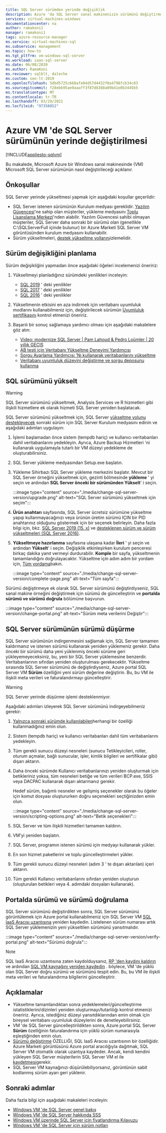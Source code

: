 ```yaml
---
title: SQL Server sürümden yerinde değişiklik
description: Azure 'da SQL Server sanal makinenizin sürümünü değiştirmeyi öğrenin.
services: virtual-machines-windows
documentationcenter: na
author: ramakoni1
manager: ramakoni1
tags: azure-resource-manager
ms.service: virtual-machines-sql
ms.subservice: management
ms.topic: how-to
ms.tgt_pltfrm: vm-windows-sql-server
ms.workload: iaas-sql-server
ms.date: 06/08/2020
ms.author: RamaKoni
ms.reviewer: sqlblt, daleche
ms.custom: seo-lt-2019
ms.openlocfilehash: 5dbd5725c666afe04d57d4432f0a4798fcb34c03
ms.sourcegitcommit: f28ebb95ae9aaaff3f87d8388a09b41e0b3445b5
ms.translationtype: MT
ms.contentlocale: tr-TR
ms.lasthandoff: 03/29/2021
ms.locfileid: "97358852"
---
```

# <a name="in-place-change-of-sql-server-version-on-azure-vm"></a>Azure VM 'de SQL Server sürümünün yerinde değiştirilmesi

[!INCLUDE[appliesto-sqlvm](../../includes/appliesto-sqlvm.md)]

Bu makalede, Microsoft Azure bir Windows sanal makinesinde (VM) Microsoft SQL Server sürümünün nasıl değiştirileceği açıklanır.

## <a name="prerequisites"></a>Önkoşullar

SQL Server yerinde yükseltmesi yapmak için aşağıdaki koşullar geçerlidir:

- SQL Server istenen sürümünün Kurulum medyası gereklidir. [Yazılım Güvencesi](https://www.microsoft.com/licensing/licensing-programs/software-assurance-default)'ne sahip olan müşteriler, yükleme medyasını [Toplu Lisanslama Merkezi](https://www.microsoft.com/Licensing/servicecenter/default.aspx)'nden alabilir. Yazılım Güvencesi sahibi olmayan müşteriler, SQL Server daha sonraki bir sürümü olan (genellikle C:\SQLServerFull içinde bulunur) bir Azure Marketi SQL Server VM görüntüsünden kurulum medyasını kullanabilir.
- Sürüm yükseltmeleri, [destek yükseltme yollarını](/sql/database-engine/install-windows/supported-version-and-edition-upgrades-version-15)izlemelidir.

## <a name="planning-for-version-change"></a>Sürüm değişikliğini planlama

Sürüm değişikliğini yapmadan önce aşağıdaki öğeleri incelemenizi öneririz:

1. Yükseltmeyi planladığınız sürümdeki yenilikleri inceleyin:

   - [SQL 2019](/sql/sql-server/what-s-new-in-sql-server-ver15) ' deki yenilikler
   - [SQL 2017](/sql/sql-server/what-s-new-in-sql-server-2017) ' deki yenilikler
   - [SQL 2016](/sql/sql-server/what-s-new-in-sql-server-2016) ' deki yenilikler


1. Yükseltmenin etkisini en aza indirmek için veritabanı uyumluluk modlarını kullanabilmeniz için, değiştirilecek sürümün [Uyumluluk sertifikasını](/sql/database-engine/install-windows/compatibility-certification) kontrol etmenizi öneririz.
1. Başarılı bir sonuç sağlamaya yardımcı olması için aşağıdaki makalelere göz atın:

   - [Video: modernize SQL Server | Pam Lahoud & Pedro Loümler | 20 yıllık GEÇIŞ](https://www.youtube.com/watch?v=5RPkuQHcxxs&feature=youtu.be)
   - [AB testi için Veritabanı Yükseltme Deneyimi Yardımcısı](/sql/dea/database-experimentation-assistant-overview)
   - [Sorgu Ayarlama Yardımcısı 'Nı kullanarak veritabanlarını yükseltme](/sql/relational-databases/performance/upgrade-dbcompat-using-qta)
   - [Veritabanı uyumluluk düzeyini değiştirme ve sorgu deposunu kullanma](/sql/database-engine/install-windows/change-the-database-compatibility-mode-and-use-the-query-store)

## <a name="upgrade-sql-version"></a>SQL sürümünü yükselt

> [!WARNING]
> SQL Server sürümünü yükseltmek, Analysis Services ve R hizmetleri gibi ilişkili hizmetlere ek olarak hizmeti SQL Server yeniden başlatacak.

SQL Server sürümünü yükseltmek için, SQL Server [yükseltme yolunu destekleyecek](/sql/database-engine/install-windows/supported-version-and-edition-upgrades-version-15) sonraki sürüm için SQL Server Kurulum medyasını edinin ve aşağıdaki adımları uygulayın:

1. İşlemi başlamadan önce sistem (tempdb hariç) ve kullanıcı veritabanları dahil veritabanlarını yedekleyin. Ayrıca, Azure Backup Hizmetleri 'ni kullanarak uygulamayla tutarlı bir VM düzeyi yedekleme de oluşturabilirsiniz.
1. SQL Server yükleme medyasından Setup.exe başlatın.
1. Yükleme Sihirbazı SQL Server yükleme merkezini başlatır. Mevcut bir SQL Server örneğini yükseltmek için, gezinti bölmesinde **yükleme** ' yi seçin ve ardından **SQL Server önceki bir sürümünden Yükselt**' i seçin.

   :::image type="content" source="./media/change-sql-server-version/upgrade.png" alt-text="SQL Server sürümünü yükseltmek için seçim":::

1. **Ürün anahtarı** sayfasında, SQL Server ücretsiz sürümüne yükseltme yapıp kullanmayacağınızı veya ürünün üretim sürümü IÇIN bir PID anahtarınız olduğunu göstermek için bir seçenek belirleyin. Daha fazla bilgi için, bkz. [SQL Server 2019 (15. x)](/sql/sql-server/editions-and-components-of-sql-server-version-15) ve [desteklenen sürüm ve sürüm yükseltmeleri (SQL Server 2016)](/sql/database-engine/install-windows/supported-version-and-edition-upgrades).
1. **Yükseltmeye hazırlanma** sayfasına ulaşana kadar **İleri** ' yi seçin ve ardından **Yükselt**' i seçin. Değişiklik etkinleşirken kurulum penceresi birkaç dakika yanıt vermeyi durdurabilir. **Komple** bir sayfa, yükseltmenin tamamlandığını doğrulayacaktır. Yükseltme için adım adım bir yordam için, [Tüm yordama](/sql/database-engine/install-windows/upgrade-sql-server-using-the-installation-wizard-setup#procedure)bakın.

   :::image type="content" source="./media/change-sql-server-version/complete-page.png" alt-text="Tüm sayfa":::

Sürümü değiştirmeye ek olarak SQL Server sürümünü değiştirdiyseniz, SQL sanal makine örneğini değiştirmek için sürümü de güncelleştirin ve **portalda sürümü ve sürümü doğrula** bölümüne başvurun.

   :::image type="content" source="./media/change-sql-server-version/change-portal.png" alt-text="Sürüm meta verilerini Değiştir":::

## <a name="downgrade-the-version-of-sql-server"></a>SQL Server sürümünün sürümü düşürme

SQL Server sürümünün indirgenmesini sağlamak için, SQL Server tamamen kaldırmanız ve istenen sürümü kullanarak yeniden yüklemeniz gerekir. Daha önceki bir sürümü daha yeni yüklenmiş önceki sürüme geri yükleyemeyeceksiniz, bu, yeni bir SQL Server yüklemesine benzerdir. Veritabanlarının sıfırdan yeniden oluşturulması gerekecektir. Yükseltme sırasında SQL Server sürümünü de değiştirdiyseniz, Azure portal SQL Server VM **Sürüm** özelliğini yeni sürüm değerine değiştirin. Bu, bu VM ile ilişkili meta verileri ve faturalandırmayı güncelleştirir.

> [!WARNING]
> SQL Server yerinde düşürme işlemi desteklenmiyor.

Aşağıdaki adımları izleyerek SQL Server sürümünü indirgeyebilmeniz gerekir:

1. [Yalnızca sonraki sürümde kullanılabilen](https://social.technet.microsoft.com/wiki/contents/articles/24222.find-enterprise-only-features-in-your-database.aspx)herhangi bir özelliği kullanmadığınız emin olun.
1. Sistem (tempdb hariç) ve kullanıcı veritabanları dahil tüm veritabanlarını yedekleyin.
1. Tüm gerekli sunucu düzeyi nesneleri (sunucu Tetikleyicileri, roller, oturum açmalar, bağlı sunucular, işler, kimlik bilgileri ve sertifikalar gibi) dışarı aktarın.
1. Daha önceki sürümde Kullanıcı veritabanlarınızı yeniden oluşturmak için betikleriniz yoksa, tüm nesneleri betiğe ve tüm verileri BCP.exe, SSIS veya DACPAC kullanarak dışarı aktarmanız gerekir.

   Hedef sürüm, bağımlı nesneler ve gelişmiş seçenekler olarak bu öğeler için komut dosyası oluştururken doğru seçenekleri seçtiğinizden emin olun.

   :::image type="content" source="./media/change-sql-server-version/scripting-options.png" alt-text="Betik seçenekleri":::

1. SQL Server ve tüm ilişkili hizmetleri tamamen kaldırın.
1. VM’yi yeniden başlatın.
1. SQL Server, programın istenen sürümü için medyayı kullanarak yükler.
1. En son hizmet paketlerini ve toplu güncelleştirmeleri yükler.
1. Tüm gerekli sunucu düzeyi nesneleri (adım 3 ' te dışarı aktarılan) içeri aktarın.
1. Tüm gerekli Kullanıcı veritabanlarını sıfırdan yeniden oluşturun (oluşturulan betikleri veya 4. adımdaki dosyaları kullanarak).

## <a name="verify-the-version-and-edition-in-the-portal"></a>Portalda sürümü ve sürümü doğrulama

SQL Server sürümünü değiştirdikten sonra, SQL Server sürümünü görüntülemek için Azure portal kullanabilmeniz için SQL Server VM [SQL IaaS Aracısı uzantısına](sql-agent-extension-manually-register-single-vm.md) yeniden kaydedin. Listelenen sürüm numarası artık SQL Server yüklemenizin yeni yükseltilen sürümünü yansıtmalıdır.

:::image type="content" source="./media/change-sql-server-version/verify-portal.png" alt-text="Sürümü doğrula":::

> [!NOTE]
> SQL IaaS Aracısı uzantısına zaten kaydolduysanız, [RP 'den kaydını kaldırın](sql-agent-extension-manually-register-single-vm.md#unregister-from-extension) ve ardından [SQL VM kaynağını yeniden kaydedin](sql-agent-extension-manually-register-single-vm.md#register-with-extension) . böylece, VM 'de yüklü olan SQL Server doğru sürümü ve sürümünü tespit edin. Bu, bu VM ile ilişkili meta verileri ve faturalandırma bilgilerini güncelleştirir.

## <a name="remarks"></a>Açıklamalar

- Yükseltme tamamlandıktan sonra yedeklemeleri/güncelleştirme istatistiklerini/dizinleri yeniden oluşturmayı/tutarlılığı kontrol etmenizi öneririz. Ayrıca, istediğiniz düzeyi yansıtdıklarından emin olmak için bireysel veritabanı uyumluluk düzeylerini de denetleyebilirsiniz.
- VM 'de SQL Server güncelleştirildikten sonra, Azure portal SQL Server **Sürüm** özelliğinin faturalandırma için yüklü sürüm numarasıyla eşleştiğinden emin olun.
- [Sürümü değiştirme](change-sql-server-edition.md#change-edition-in-portal) ÖZELLIĞI, SQL IaaS Aracısı uzantısının bir özelliğidir. Azure Marketi görüntüsünü Azure portal aracılığıyla dağıtmak, SQL Server VM otomatik olarak uzantıya kaydeder. Ancak, kendi kendini yükleyen SQL Server müşterilerin SQL Server VM el ile [kaydetmesi](sql-agent-extension-manually-register-single-vm.md)gerekir.
- SQL Server VM kaynağınızı düşürülebiliyorsanız, görüntünün sabit kodlanmış sürüm ayarı geri yüklenir.

## <a name="next-steps"></a>Sonraki adımlar

Daha fazla bilgi için aşağıdaki makaleleri inceleyin:

- [Windows VM 'de SQL Server genel bakış](sql-server-on-azure-vm-iaas-what-is-overview.md)
- [Windows VM 'de SQL Server hakkında SSS](frequently-asked-questions-faq.md)
- [Windows VM üzerinde SQL Server için fiyatlandırma Kılavuzu](pricing-guidance.md)
- [Windows VM 'de SQL Server için sürüm notları](doc-changes-updates-release-notes.md)